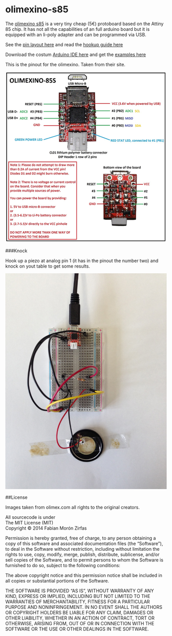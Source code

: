 olimexino-s85
=============

The [olimexino s85](https://www.olimex.com/Products/Duino/AVR/OLIMEXINO-85S/open-source-hardware) is a very tiny cheap (5€) protoboard based on the Attiny 85 chip. It has not all the capabilities of an full arduino board but it is equipped with an li-poly adapter and can be programmed via USB.  

See the [pin layout here](https://www.olimex.com/Products/Duino/AVR/OLIMEXINO-85S/resources/OLIMEXINO-85s_pinout.jpg) and read the [hookup guide here](http://digistump.com/wiki/digispark/tutorials/connecting#your_first_upload)  

Download the costum [Arduino IDE here](http://digistump.com/wiki/digispark/tutorials/connecting) and get the [examples here](https://www.olimex.com/Products/Duino/AVR/OLIMEXINO-85-ASM/resources/ATtiny85_demos.zip)  

This is the pinout for the olimexino. Taken from their site.  

![](OLIMEXINO-85s_pinout.jpg)

###Knock  

Hook up a piezo at analog pin 1 (it has in the pinout the number two) and knock on yout table to get some results.

![](knock_hookup.jpg)  

##License

Images taken from olimex.com all rights to the original creators.  

All sourcecode is under  
The MIT License (MIT)  
Copyright © 2014 Fabian Morón Zirfas  

Permission is hereby granted, free of charge, to any person obtaining a copy
of this software and associated documentation files (the “Software”), to deal
in the Software without restriction, including without limitation the rights
to use, copy, modify, merge, publish, distribute, sublicense, and/or sell
copies of the Software, and to permit persons to whom the Software is  
furnished to do so, subject to the following conditions:  

The above copyright notice and this permission notice shall be included in
all copies or substantial portions of the Software.  

THE SOFTWARE IS PROVIDED “AS IS”, WITHOUT WARRANTY OF ANY KIND, EXPRESS OR
IMPLIED, INCLUDING BUT NOT LIMITED TO THE WARRANTIES OF MERCHANTABILITY,
FITNESS FOR A PARTICULAR PURPOSE AND NONINFRINGEMENT. IN NO EVENT SHALL THE
AUTHORS OR COPYRIGHT HOLDERS BE LIABLE FOR ANY CLAIM, DAMAGES OR OTHER
LIABILITY, WHETHER IN AN ACTION OF CONTRACT, TORT OR OTHERWISE, ARISING FROM,
OUT OF OR IN CONNECTION WITH THE SOFTWARE OR THE USE OR OTHER DEALINGS IN
THE SOFTWARE.  
